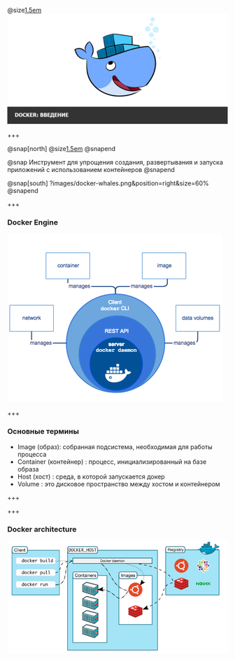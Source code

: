 
@size[1.5em](Знакомство)
![logo](images/Intro-to-Docker.png)

+++

@snap[north]
@size[1.5em](Docker)
@snapend

@snap
Инструмент для упрощения создания, развертывания и запуска приложений с использованием контейнеров
@snapend

@snap[south]
?images/docker-whales.png&position=right&size=60%
@snapend

+++

### Docker Engine

![Docker Engine](images/engine.png)

+++

### Основные термины

- Image (образ): собранная подсистема, необходимая для работы процесса
- Container (контейнер) : процесс, инициализированный на базе образа
- Host (хост) : среда, в которой запускается докер
- Volume : это дисковое пространство между хостом и контейнером

+++

+++

### Docker architecture

![Docker Architecture](images/architecture.png)
